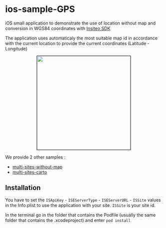 # ios-sample-GPS
iOS small application to demonstrate the use of location without map and conversion in WGS84 coordinates with [Insiteo SDK](https://github.com/Insiteo/ios-v3)

The application uses automaticaly the most suitable map id in accordance with the current location to provide the current coordinates (Latitude - Longitude)

<p align="center">
	<img style="border: 1px black solid" src="https://image.ibb.co/hWVbg5/IMG_0006.png" width="300" >
</p>

We provide 2 other samples :
- [multi-sites-without-map](https://github.com/Insiteo/ios-sample-GPS/tree/multi-sites-without-map)
- [multi-sites-carto](https://github.com/Insiteo/ios-sample-GPS/tree/multi-sites-carto)

## Installation

You have to set the `ISApiKey` - `ISEServerType` - `ISEServerURL` - `ISSite` values in the Info.plist to use the application with your site.
`ISSite` is your site id.

In the terminal go in the folder that contains the Podfile (usually the same folder that contains the .xcodeproject) and enter `pod install`
